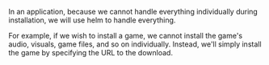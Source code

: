 In an application, because we cannot handle everything individually during installation, we will use helm to handle everything.

For example, if we wish to install a game, we cannot install the game's audio, visuals, game files, and so on individually. Instead, we'll simply install the game by specifying the URL to the download.
